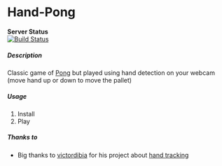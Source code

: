 # Hand-Pong

**Server Status**<br/>
[![Build Status](https://travis-ci.org/Thomas1995/Hand-Pong.svg?branch=master)](https://travis-ci.org/Thomas1995/Hand-Pong)

##### Description 
Classic game of [Pong](https://en.wikipedia.org/wiki/Pong "Pong Wikipedia page") but played using hand detection 
on your webcam (move hand up or down to move the pallet)

##### Usage

1. Install
2. Play

##### Thanks to
* Big thanks to [victordibia](https://github.com/victordibia "GitHub profile") for his project about [hand tracking](https://github.com/victordibia/handtracking)



